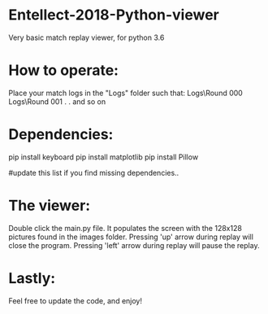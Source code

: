 # Entellect-2018-Python-viewer
Very basic match replay viewer, for python 3.6

How to operate:
===============
Place your match logs in the "Logs" folder such that:
Logs\Round 000
Logs\Round 001
.
.
and so on

Dependencies:
=============
pip install keyboard
pip install matplotlib
pip install Pillow

#update this list if you find missing dependencies..

The viewer:
===========
Double click the main.py file.
It populates the screen with the 128x128 pictures found in the images folder.
Pressing 'up' arrow during replay will close the program.
Pressing 'left' arrow during replay will pause the replay.

Lastly:
=======
Feel free to update the code, and enjoy!
